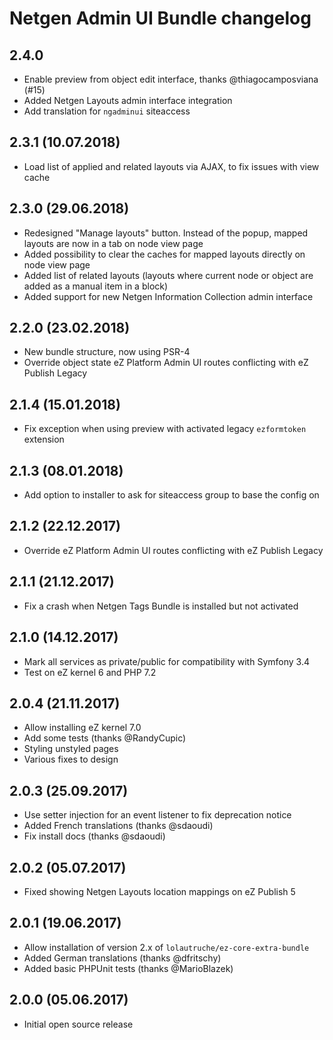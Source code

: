 # Netgen Admin UI Bundle changelog

## 2.4.0

* Enable preview from object edit interface, thanks @thiagocamposviana (#15)
* Added Netgen Layouts admin interface integration
* Add translation for `ngadminui` siteaccess

## 2.3.1 (10.07.2018)

* Load list of applied and related layouts via AJAX, to fix issues with view cache

## 2.3.0 (29.06.2018)

* Redesigned "Manage layouts" button. Instead of the popup, mapped layouts are now in a tab on node view page
* Added possibility to clear the caches for mapped layouts directly on node view page
* Added list of related layouts (layouts where current node or object are added as a manual item in a block)
* Added support for new Netgen Information Collection admin interface

## 2.2.0 (23.02.2018)

* New bundle structure, now using PSR-4
* Override object state eZ Platform Admin UI routes conflicting with eZ Publish Legacy

## 2.1.4 (15.01.2018)

* Fix exception when using preview with activated legacy `ezformtoken` extension

## 2.1.3 (08.01.2018)

* Add option to installer to ask for siteaccess group to base the config on

## 2.1.2 (22.12.2017)

* Override eZ Platform Admin UI routes conflicting with eZ Publish Legacy

## 2.1.1 (21.12.2017)

* Fix a crash when Netgen Tags Bundle is installed but not activated

## 2.1.0 (14.12.2017)

* Mark all services as private/public for compatibility with Symfony 3.4
* Test on eZ kernel 6 and PHP 7.2

## 2.0.4 (21.11.2017)

* Allow installing eZ kernel 7.0
* Add some tests (thanks @RandyCupic)
* Styling unstyled pages
* Various fixes to design

## 2.0.3 (25.09.2017)

* Use setter injection for an event listener to fix deprecation notice
* Added French translations (thanks @sdaoudi)
* Fix install docs (thanks @sdaoudi)

## 2.0.2 (05.07.2017)

* Fixed showing Netgen Layouts location mappings on eZ Publish 5

## 2.0.1 (19.06.2017)

* Allow installation of version 2.x of `lolautruche/ez-core-extra-bundle`
* Added German translations (thanks @dfritschy)
* Added basic PHPUnit tests (thanks @MarioBlazek)

## 2.0.0 (05.06.2017)

* Initial open source release
